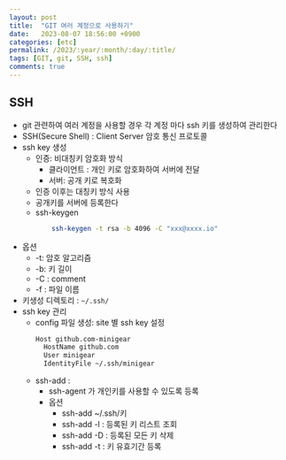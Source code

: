 ```yaml
---
layout: post
title:  "GIT 여러 계정으로 사용하기"
date:   2023-08-07 18:56:00 +0900
categories: [etc]
permalink: /2023/:year/:month/:day/:title/
tags: [GIT, git, SSH, ssh]
comments: true
---
```


## SSH
* git 관련하여 여러 계정을 사용할 경우 각 계정 마다 ssh 키를 생성하여 관리한다
* SSH(Secure Shell) : Client Server 암호 통신 프로토콜
* ssh key 생성
    * 인증: 비대칭키 암호화 방식
        * 클라이언트 : 개인 키로 암호화하여 서버에 전달
        * 서버: 공개 키로 복호화
    * 인증 이후는 대칭키 방식 사용
    * 공개키를 서버에 등록한다
    * ssh-keygen
      ```sh
          ssh-keygen -t rsa -b 4096 -C "xxx@xxxx.io"
      ```
* 옵션
    * -t: 암호 알고리즘
    * -b: 키 길이
    * -C : comment
    * -f : 파일 이름
* 키생성 디렉토리 : `~/.ssh/`
* ssh key 관리
    * config 파일 생성: site 별 ssh key 설정
      ```txt
      Host github.com-minigear
        HostName github.com
        User minigear
        IdentityFile ~/.ssh/minigear
      ```
    * ssh-add :
        * ssh-agent 가 개인키를 사용할 수 있도록 등록
        * 옵션
            * ssh-add ~/.ssh/키
            * ssh-add -l : 등록된 키 리스트 조회
            * ssh-add -D : 등록된 모든 키 삭제
            * ssh-add -t : 키 유효기간 등록 

